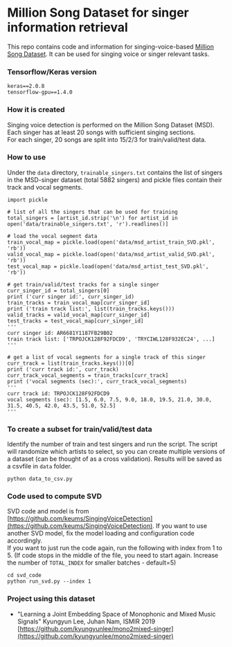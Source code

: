 # Million Song Dataset for singer information retrieval

This repo contains code and information for singing-voice-based [Million Song Dataset](http://millionsongdataset.com/). It can be used for singing voice or singer relevant tasks. 

### Tensorflow/Keras version 
```
keras==2.0.8
tensorflow-gpu==1.4.0
```


### How it is created
Singing voice detection is performed on the Million Song Dataset (MSD).
Each singer has at least 20 songs with sufficient singing sections.    
For each singer, 20 songs are split into 15/2/3 for train/valid/test data.  



### How to use 
Under the `data` directory, `trainable_singers.txt` contains the list of singers in the MSD-singer dataset (total 5882 singers) and pickle files contain their track and vocal segments.  
```
import pickle 

# list of all the singers that can be used for training 
total_singers = [artist_id.strip('\n') for artist_id in open('data/trainable_singers.txt', 'r').readlines()]

# load the vocal segment data 
train_vocal_map = pickle.load(open('data/msd_artist_train_SVD.pkl', 'rb'))
valid_vocal_map = pickle.load(open('data/msd_artist_valid_SVD.pkl', 'rb'))
test_vocal_map = pickle.load(open('data/msd_artist_test_SVD.pkl', 'rb'))

# get train/valid/test tracks for a single singer 
curr_singer_id = total_singers[0]
print ('curr singer id:', curr_singer_id) 
train_tracks = train_vocal_map[curr_singer_id] 
print ('train track list:', list(train_tracks.keys()))
valid_tracks = valid_vocal_map[curr_singer_id]
test_tracks = test_vocal_map[curr_singer_id]
''' 
curr singer id: AR6681Y1187FB29B02
train track list: ['TRPOJCK128F92FDCD9', 'TRYCIWL128F932EC24', ...]
'''

# get a list of vocal segments for a single track of this singer 
curr_track = list(train_tracks.keys())[0]
print ('curr track id:', curr_track)
curr_track_vocal_segments = train_tracks[curr_track]
print ('vocal segments (sec):', curr_track_vocal_segments)
'''
curr track id: TRPOJCK128F92FDCD9
vocal segments (sec): [1.5, 6.0, 7.5, 9.0, 18.0, 19.5, 21.0, 30.0, 31.5, 40.5, 42.0, 43.5, 51.0, 52.5] 
'''
```

### To create a subset for train/valid/test data
Identify the number of train and test singers and run the script. The script will randomize which artists to select, so you can create multiple versions of a dataset (can be thought of as a cross validation). Results will be saved as a csvfile in `data` folder. 
```
python data_to_csv.py
```


### Code used to compute SVD
SVD code and model is from [https://github.com/keums/SingingVoiceDetection](https://github.com/keums/SingingVoiceDetection).
If you want to use another SVD model, fix the model loading and configuration code accordingly.   
If you want to just run the code again, run the following with index from 1 to 5. (If code stops in the middle of the file, you need to start again. Increase the number of `TOTAL_INDEX` for smaller batches - default=5)      
```
cd svd_code  
python run_svd.py --index 1
```

### Project using this dataset 
* "Learning a Joint Embedding Space of Monophonic and Mixed Music Signals" Kyungyun Lee, Juhan Nam, ISMIR 2019 [https://github.com/kyungyunlee/mono2mixed-singer](https://github.com/kyungyunlee/mono2mixed-singer) 



